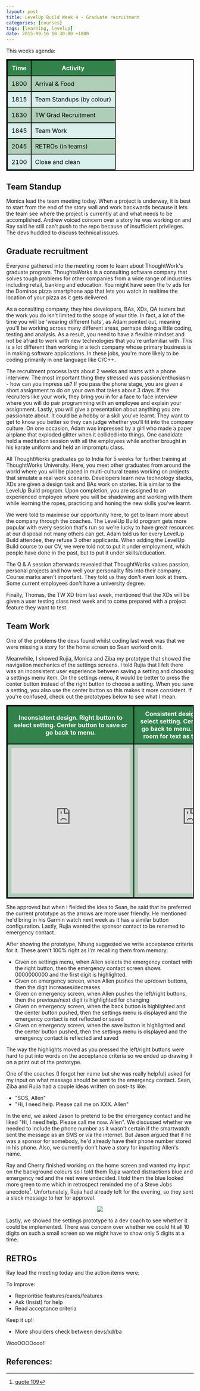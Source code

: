 ```yaml
---
layout: post
title: LevelUp Build Week 4 - Graduate recruitment
categories: [courses]
tags: [learning, levelup]
date: 2015-09-16 10:30:00 +1000
---
```

<style>

table{
	margin: 0 auto;
    border-collapse: collapse;
    border-spacing: 0;
    border:2px solid #000000;
}

th{
    background: #33824c;
    color: white;
}

th, td{
    border:2px solid #000000;
    padding: 10px;
}

td{
	color: black;
}

tr:nth-child(even){
	background: #afceb8;
}

tr:nth-child(odd){
	background: #daf0ed;
}
</style>

This weeks agenda:

<table>
	<tr><th><b>Time</b></th><th><b>Activity</b></th></tr>
	<tr><td>1800</td><td>Arrival & Food</td></tr>
	<tr><td>1815</td><td>Team Standups (by colour)</td></tr>
	<tr><td>1830</td><td>TW Grad Recruitment</td></tr>
	<tr><td>1845</td><td>Team Work</td></tr>
	<tr><td>2045</td><td>RETROs (in teams)</td></tr>
	<tr><td>2100</td><td>Close and clean</td></tr>
</table>

## Team Standup
Monica lead the team meeting today. When a project is underway, it is best to start from the end of the story wall and work backwards because it lets the team see where the project is currently at and what needs to be accomplished. Andrew voiced concern over a story he was working on and Ray said he still can't push to the repo because of insufficient privileges. The devs huddled to discuss technical issues.

## Graduate recruitment 
Everyone gathered into the meeting room to learn about ThoughtWork's graduate program. ThoughtsWorks is a consulting software company that solves tough problems for other companies from a wide range of industries including retail, banking and education. You might have seen the tv ads for the Dominos pizza smartphone app that lets you watch in realtime the location of your pizza as it gets delivered. 

As a consulting company, they hire developers, BAs, XDs, QA testers but the work you do isn't limited to the scope of your title. In fact, a lot of the time you will be 'wearing different hats', as Adam pointed out, meaning you'll be working across many different areas, perhaps doing a little coding, testing and analysis. As a result, you need to have a flexible mindset and not be afraid to work with new technologies that you're unfamiliar with. This is a lot different than working in a tech company whose primary business is in making software applications. In these jobs, you're more likely to be coding primarily in one language like C/C++. 

The recruitment process lasts about 2 weeks and starts with a phone interview. The most important thing they stressed was passion/enthusiasm - how can you impress us?  If you pass the phone stage, you are given a short assignment to do on your own that takes about 3 days. If the recruiters like your work, they bring you in for a face to face interview where you will do pair programming with an employee and explain your assignment. Lastly, you will give a presentation about anything you are passionate about. It could be a hobby or a skill you've learnt. They want to get to know you better so they can judge whether you'll fit into the company culture. On one occasion, Adam was impressed by a girl who made a paper airplane that exploded glitter when it collided into things. One candidate held a meditation session with all the employees while another brought in his karate uniform and held an impromptu class. 

All ThoughtWorks graduates go to India for 5 weeks for further training at ThoughtWorks University. Here, you meet other graduates from around the world where you will be placed in multi-cultural teams working on projects that simulate a real work scenario. Developers learn new technology stacks, XDs are given a design task and BAs work on stories. It is similar to the LevelUp Build program. Upon completion, you are assigned to an experienced employee where you will be shadowing and working with them while learning the ropes, practicing and honing the new skills you've learnt. 

We were told to maximise our opportunity here, to get to learn more about the company through the coaches. The LevelUp Build program gets more popular with every session that's run so we're lucky to have great resources at our disposal not many others can get. Adam told us for every LevelUp Build attendee, they refuse 3 other applicants. When adding the LevelUp Build course to our CV, we were told not to put it under employment, which people have done in the past, but to put it under skills/education. 

The Q & A session afterwards revealed that ThoughtWorks values passion, personal projects and how well your personality fits into their company. Course marks aren't important. They told us they don't even look at them. Some current employees don't have a university degree. 

Finally, Thomas, the TW XD from last week, mentioned that the XDs will be given a user testing class next week and to come prepared with a project feature they want to test. 

## Team Work
One of the problems the devs found whilst coding last week was that we were missing a story for the home screen so Sean worked on it. 

Meanwhile, I showed Rujia, Monica and Ziba my prototype that showed the navigation mechanics of the settings screens. I told Rujia that I felt there was an inconsistent user experience between saving a setting and choosing a settings menu item. On the settings menu, it would be better to press the center button instead of the right button to choose a setting. When you save a setting, you also use the center button so this makes it more consistent. If you're confused, check out the prototypes below to see what I mean. 

<table>
	<tr><th>Inconsistent design. Right button to select setting. Center button to save or go back to menu.</th><th>Consistent design. Center button to select setting. Center button to save or go back to menu. Added benefit: more room for text as the arrows are gone.</th></tr>
	<tr>
		<td align="center"><iframe src="https://marvelapp.com/67754h?emb=1" width="318" height="390" allowTransparency="true" frameborder="0"></iframe></td>
		<td align="center"><iframe src="https://marvelapp.com/7494ee?emb=1" width="318" height="390" allowTransparency="true" frameborder="0"></iframe></td>
	</tr>
</table>

She approved but when I fielded the idea to Sean, he said that he preferred the current prototype as the arrows are more user friendly. He mentioned he'd bring in his Garmin watch next week as it has a similar button configuration. Lastly, Rujia wanted the sponsor contact to be renamed to emergency contact.

After showing the prototype, Nhung suggested we write acceptance criteria for it. These aren't 100% right as I'm recalling them from memory:

* Given on settings menu, when Allen selects the emergency contact with the right button, then the emergency contact screen shows 0000000000 and the first digit is highlighted.
* Given on emergency screen, when Allen pushes the up/down buttons, then the digit increases/decreases
* Given on emergency screen, when Allen pushes the left/right buttons, then the previous/next digit is highlighted for changing
* Given on emergency screen, when the back button is highlighted and the center button pushed, then the settings menu is displayed and the emergency contact is not reflected or saved
* Given on emergency screen, when the save button is highlighted and the center button pushed, then the settings menu is displayed and the emergency contact is reflected and saved

The way the highlights moved as you pressed the left/right buttons were hard to put into words on the acceptance criteria so we ended up drawing it on a print out of the prototype.

One of the coaches (I forgot her name but she was really helpful) asked for my input on what message should be sent to the emergency contact. Sean, Ziba and Rujia had a couple ideas written on post-its like:

* "SOS, Allen"
* "Hi, I need help. Please call me on XXX. Allen"

In the end, we asked Jason to pretend to be the emergency contact and he liked "Hi, I need help. Please call me now. Allen". We discussed whether we needed to include the phone number as it wasn't certain if the smartwatch sent the message as an SMS or via the internet. But Jason argued that if he was a sponsor for somebody, he'd already have their phone number stored in his phone. Also, we currently don't have a story for inputting Allen's name.

Ray and Cherry finished working on the home screen and wanted my input on the background colours so I told them Rujia wanted distractions blue and emergency red and the rest were undecided. I told them the blue looked more green to me which in retrospect reminded me of a Steve Jobs anecdote[^1]. Unfortunately, Rujia had already left for the evening, so they sent a slack message to her for approval.

<div style="text-align:center; width:100%"><img src="http://i.imgur.com/Ugh6Baj.png"/></div>

Lastly, we showed the settings prototype to a dev coach to see whether it could be implemented. There was concern over whether we could fit all 10 digits on such a small screen so we might have to show only 5 digits at a time. 

## RETROs
Ray lead the meeting today and the action items were:

To Improve:

* Reprioritise features/cards/features
* Ask (Insist) for help
* Read acceptance criteria

Keep it up!:

* More shoulders check between devs/xd/ba

WooOOOOooo!!

## References:
[^1]: [quote 109](http://topfamousquotes.com/quotes-about-website/3/)